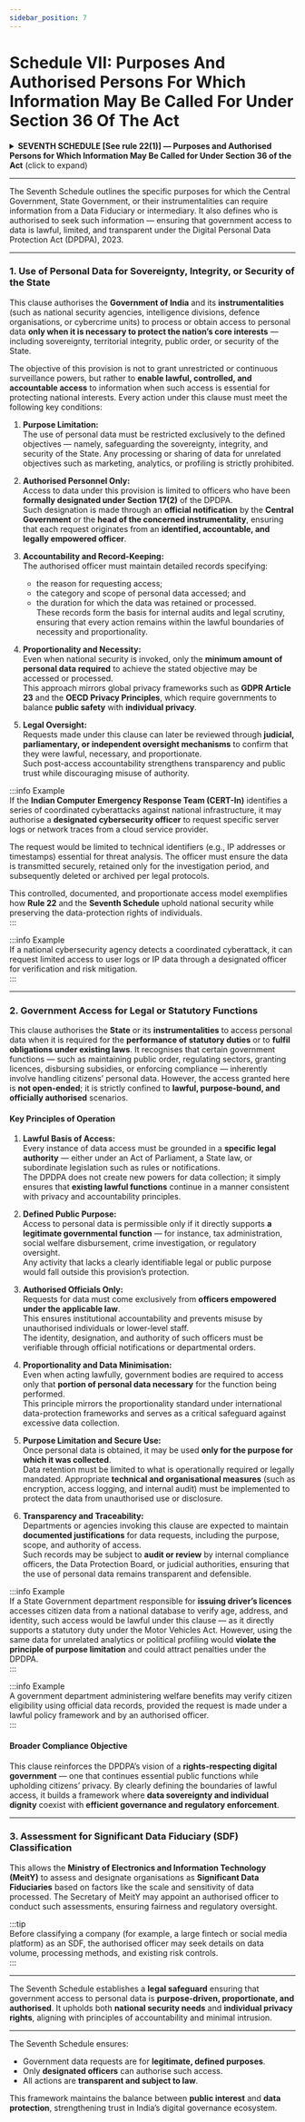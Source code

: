 ```yaml
---
sidebar_position: 7
---
```


# Schedule VII: Purposes And Authorised Persons For Which Information May Be Called For Under Section 36 Of The Act

<details>
  <summary><strong>SEVENTH SCHEDULE [See rule 22(1)] — Purposes and Authorised Persons for Which Information May Be Called for Under Section 36 of the Act</strong> (click to expand)</summary>

| **S. No.** | **Purpose** | **Authorised Person** |
|:--:|:--|:--|
| **1.** | Use by the State or any of its instrumentalities, of personal data of a Data Principal in the interest of sovereignty and integrity of India or security of the State | Such officer of the State or of any of its instrumentalities notified under sub-section (2) of section 17 of the Act, as the Central Government or the head of such instrumentality, as the case may be, may designate in this behalf |
| **2.** | Use by the State or any of its instrumentalities for the following purposes, namely:—(i) Performance of any function under any law for the time being in force in India; or(ii) Disclosure of any information for fulfilling any obligation under any law for the time being in force in India | Person authorised under applicable law |
| **3.** | Carrying out assessment for notifying any Data Fiduciary or class of Data Fiduciaries as Significant Data Fiduciary | Such officer of the Central Government, in the Ministry of Electronics and Information Technology, as the Secretary in charge of the said Ministry may designate in this behalf |

</details>

---

The Seventh Schedule outlines the specific purposes for which the Central Government, State Government, or their instrumentalities can require information from a Data Fiduciary or intermediary.
It also defines who is authorised to seek such information — ensuring that government access to data is lawful, limited, and transparent under the Digital Personal Data Protection Act (DPDPA), 2023.

---

### **1. Use of Personal Data for Sovereignty, Integrity, or Security of the State**
This clause authorises the **Government of India** and its **instrumentalities** (such as national security agencies, intelligence divisions, defence organisations, or cybercrime units) to process or obtain access to personal data **only when it is necessary to protect the nation’s core interests** — including sovereignty, territorial integrity, public order, or security of the State.  

The objective of this provision is not to grant unrestricted or continuous surveillance powers, but rather to **enable lawful, controlled, and accountable access** to information when such access is essential for protecting national interests. Every action under this clause must meet the following key conditions:  

1. **Purpose Limitation:**  
   The use of personal data must be restricted exclusively to the defined objectives — namely, safeguarding the sovereignty, integrity, and security of the State. Any processing or sharing of data for unrelated objectives such as marketing, analytics, or profiling is strictly prohibited.  

2. **Authorised Personnel Only:**  
   Access to data under this provision is limited to officers who have been **formally designated under Section 17(2)** of the DPDPA.  
   Such designation is made through an **official notification** by the **Central Government** or the **head of the concerned instrumentality**, ensuring that each request originates from an **identified, accountable, and legally empowered officer**.  

3. **Accountability and Record-Keeping:**  
   The authorised officer must maintain detailed records specifying:  
   - the reason for requesting access;  
   - the category and scope of personal data accessed; and  
   - the duration for which the data was retained or processed.  
   These records form the basis for internal audits and legal scrutiny, ensuring that every action remains within the lawful boundaries of necessity and proportionality.  

4. **Proportionality and Necessity:**  
   Even when national security is invoked, only the **minimum amount of personal data required** to achieve the stated objective may be accessed or processed.  
   This approach mirrors global privacy frameworks such as **GDPR Article 23** and the **OECD Privacy Principles**, which require governments to balance **public safety** with **individual privacy**.  

5. **Legal Oversight:**  
   Requests made under this clause can later be reviewed through **judicial, parliamentary, or independent oversight mechanisms** to confirm that they were lawful, necessary, and proportionate.  
   Such post-access accountability strengthens transparency and public trust while discouraging misuse of authority.  

:::info Example  
If the **Indian Computer Emergency Response Team (CERT-In)** identifies a series of coordinated cyberattacks against national infrastructure, it may authorise a **designated cybersecurity officer** to request specific server logs or network traces from a cloud service provider.  

The request would be limited to technical identifiers (e.g., IP addresses or timestamps) essential for threat analysis. The officer must ensure the data is transmitted securely, retained only for the investigation period, and subsequently deleted or archived per legal protocols.  

This controlled, documented, and proportionate access model exemplifies how **Rule 22** and the **Seventh Schedule** uphold national security while preserving the data-protection rights of individuals.  
:::

:::info Example  
If a national cybersecurity agency detects a coordinated cyberattack, it can request limited access to user logs or IP data through a designated officer for verification and risk mitigation.  
:::

---

### **2. Government Access for Legal or Statutory Functions**
This clause authorises the **State** or its **instrumentalities** to access personal data when it is required for the **performance of statutory duties** or to **fulfil obligations under existing laws**. It recognises that certain government functions — such as maintaining public order, regulating sectors, granting licences, disbursing subsidies, or enforcing compliance — inherently involve handling citizens’ personal data. However, the access granted here is **not open-ended**; it is strictly confined to **lawful, purpose-bound, and officially authorised** scenarios.

#### **Key Principles of Operation**

1. **Lawful Basis of Access:**  
   Every instance of data access must be grounded in a **specific legal authority** — either under an Act of Parliament, a State law, or subordinate legislation such as rules or notifications.  
   The DPDPA does not create new powers for data collection; it simply ensures that **existing lawful functions** continue in a manner consistent with privacy and accountability principles.

2. **Defined Public Purpose:**  
   Access to personal data is permissible only if it directly supports **a legitimate governmental function** — for instance, tax administration, social welfare disbursement, crime investigation, or regulatory oversight.  
   Any activity that lacks a clearly identifiable legal or public purpose would fall outside this provision’s protection.

3. **Authorised Officials Only:**  
   Requests for data must come exclusively from **officers empowered under the applicable law**.  
   This ensures institutional accountability and prevents misuse by unauthorised individuals or lower-level staff.  
   The identity, designation, and authority of such officers must be verifiable through official notifications or departmental orders.

4. **Proportionality and Data Minimisation:**  
   Even when acting lawfully, government bodies are required to access only that **portion of personal data necessary** for the function being performed.  
   This principle mirrors the proportionality standard under international data-protection frameworks and serves as a critical safeguard against excessive data collection.

5. **Purpose Limitation and Secure Use:**  
   Once personal data is obtained, it may be used **only for the purpose for which it was collected**.  
   Data retention must be limited to what is operationally required or legally mandated. Appropriate **technical and organisational measures** (such as encryption, access logging, and internal audit) must be implemented to protect the data from unauthorised use or disclosure.

6. **Transparency and Traceability:**  
   Departments or agencies invoking this clause are expected to maintain **documented justifications** for data requests, including the purpose, scope, and authority of access.  
   Such records may be subject to **audit or review** by internal compliance officers, the Data Protection Board, or judicial authorities, ensuring that the use of personal data remains transparent and defensible.

:::info Example  
If a State Government department responsible for **issuing driver’s licences** accesses citizen data from a national database to verify age, address, and identity, such access would be lawful under this clause — as it directly supports a statutory duty under the Motor Vehicles Act. However, using the same data for unrelated analytics or political profiling would **violate the principle of purpose limitation** and could attract penalties under the DPDPA.  
:::

:::info Example  
A government department administering welfare benefits may verify citizen eligibility using official data records, provided the request is made under a lawful policy framework and by an authorised officer.  
:::

#### **Broader Compliance Objective**

This clause reinforces the DPDPA’s vision of a **rights-respecting digital government** — one that continues essential public functions while upholding citizens’ privacy. By clearly defining the boundaries of lawful access, it builds a framework where **data sovereignty and individual dignity** coexist with **efficient governance and regulatory enforcement**.

---

### **3. Assessment for Significant Data Fiduciary (SDF) Classification**
This allows the **Ministry of Electronics and Information Technology (MeitY)** to assess and designate organisations as **Significant Data Fiduciaries** based on factors like the scale and sensitivity of data processed. The Secretary of MeitY may appoint an authorised officer to conduct such assessments, ensuring fairness and regulatory oversight.

:::tip  
Before classifying a company (for example, a large fintech or social media platform) as an SDF, the authorised officer may seek details on data volume, processing methods, and existing risk controls.  
:::

---

The Seventh Schedule establishes a **legal safeguard** ensuring that government access to personal data is **purpose-driven, proportionate, and authorised**. It upholds both **national security needs** and **individual privacy rights**, aligning with principles of accountability and minimal intrusion.

---


The Seventh Schedule ensures:
- Government data requests are for **legitimate, defined purposes**.  
- Only **designated officers** can authorise such access.  
- All actions are **transparent and subject to law**.  

This framework maintains the balance between **public interest** and **data protection**, strengthening trust in India’s digital governance ecosystem.